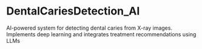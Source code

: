 # DentalCariesDetection_AI
AI-powered system for detecting dental caries from X-ray images. Implements deep learning and integrates treatment recommendations using LLMs
